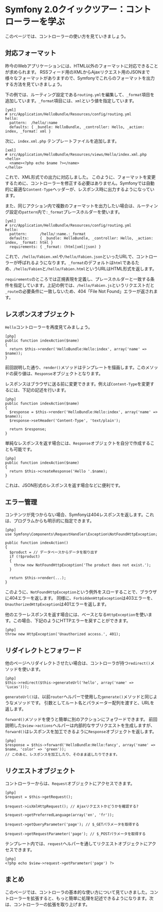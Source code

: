 Symfony 2.0クイックツアー：コントローラーを学ぶ
==========================================

このページでは、コントローラーの使い方を見ていきましょう。

対応フォーマット
------------

昨今のWebアプリケーションには、HTML以外のフォーマットに対応できることが求められます。
RSSフィード用のXMLからAjaxリクエスト用のJSONまで様々なフォーマットがありますので、Symfonyでこれらのフォーマットを出力する方法を見ていきましょう。

下の例では、ルーティング設定である`routing.yml`を編集して、`_format`項目を追加しています。`_format`項目には、`xml`という値を指定しています。

    [yml]
    # src/Application/HelloBundle/Resources/config/routing.yml
    hello:
      pattern:  /hello/:name
      defaults: { _bundle: HelloBundle, _controller: Hello, _action: index, _format: xml }

次に、`index.xml.php` テンプレートファイルを追加します。 

    [xml]
    # src/Application/HelloBundle/Resources/views/Hello/index.xml.php
    <hello>
      <name><?php echo $name ?></name>
    </hello>


これで、XML形式での出力に対応しました。
このように、フォーマットを変更するために、コントローラーを修正する必要はありません。Symfonyでは自動的に最適な`Content-Type`ヘッダーが、レスポンス時に出力するようになっています。

また、同じアクション内で複数のフォーマットを出力したい場合は、ルーティング設定の`pattern`内で`:_format`プレースホルダーを使います。

    [yml]
    # src/Application/HelloBundle/Resources/config/routing.yml
    hello:
      pattern:      /hello/:name.:_format
      defaults:     { _bundle: HelloBundle, _controller: Hello, _action: index, _format: html }
      requirements: { _format: (html|xml|json) }

これで、`/hello/Fabien.xml`や`/hello/Fabien.json`といったURLで、コントローラーが呼ばれるようになります。`_format`のデフォルトは`html`であるため、`/hello/Fabien`と`/hello/Fabien.html`というURLはHTML形式を返します。

`requirements`のところでは正規表現を定義し、プレースホルダーと一致する条件を指定しています。上記の例では、`/hello/Fabien.js`というリクエストだと`_route`の必要条件に一致しないため、404「File Not Found」エラーが返されます。

レスポンスオブジェクト
----------------------

`Hello`コントローラーを再度見てみましょう。

    [php]
    public function indexAction($name)
    {
      return $this->render('HelloBundle:Hello:index', array('name' => $name));
    }

前回説明した通り、`render()`メソッドはテンプレートを描画します。このメソッドの戻り値は、`Response`オブジェクトとなります。

レスポンスはブラウザに送る前に変更できます。例えば`Content-Type`を変更するには、下記の記述を行います。

    [php]
    public function indexAction($name)
    {
      $response = $this->render('HelloBundle:Hello:index', array('name' => $name));
      $response->setHeader('Content-Type', 'text/plain');

      return $response;
    }

単純なレスポンスを返す場合には、`Response`オブジェクトを自分で作成することも可能です。

    [php]
    public function indexAction($name)
    {
      return $this->createResponse('Hello '.$name);
    }

これは、JSON形式のレスポンスを返す場合などに便利です。

エラー管理
----------

コンテンツが見つからない場合、Symfonyは404レスポンスを返します。これは、プログラムからも明示的に指定できます。

    [php]
    use Symfony\Components\RequestHandler\Exception\NotFoundHttpException;

    public function indexAction()
    {
      $product = // データベースからデータを取り出す
      if (!$product)
      {
        throw new NotFoundHttpException('The product does not exist.');
      }

      return $this->render(...);
    }

このように、`NotFoundHttpException`という例外をスローすることで、ブラウザに404エラーを返します。
同様に、`ForbiddenHttpException`は403エラーを、`UnauthorizedHttpException`は401エラーを返します。

他のエラーレスポンスを返す場合には、ベースとなる`HttpException`を使います。この場合、下記のようにHTTPエラーを戻すことができます。

    [php]
    throw new HttpException('Unauthorized access.', 401);

リダイレクトとフォワード
------------------------

他のページへリダイレクトさせたい場合は、コントローラが持つ`redirect()`メソッドを使います。

    [php]
    $this->redirect($this->generateUrl('hello', array('name' => 'Lucas')));


`generateUrl()`は、以前`router`ヘルパーで使用した`generate()`メソッドと同じようなメソッドです。
引数としてルート名とパラメーター配列を渡すと、URLを返します。

`forward()`メソッドを使うと簡単に別のアクションにフォワードできます。
前回説明した`$view->actions`ヘルパーは内部的なサブリクエストを生成しますが、`forward()`はレスポンスを加工できるように`Response`オブジェクトを返します。

    [php]
    $response = $this->forward('HelloBundle:Hello:fancy', array('name' => $name, 'color' => 'green'));
    // このあと、レスポンスを加工したり、そのまま返したりできます。


リクエストオブジェクト
----------------------

コントローラーからは、`Request`オブジェクトにアクセスできます。

    [php]
    $request = $this->getRequest();

    $request->isXmlHttpRequest(); // Ajaxリクエストかどうかを確認する?

    $request->getPreferredLanguage(array('en', 'fr'));

    $request->getQueryParameter('page'); // $_GETパラメータを取得する

    $request->getRequestParameter('page'); // $_POSTパラメータを取得する

テンプレート内では、`request`ヘルパーを通してリクエストオブジェクトにアクセスできます。

    [php]
    <?php echo $view->request->getParameter('page') ?>

まとめ
------

このページでは、コントローラの基本的な使い方について見ていきました。コントローラーを拡張すると、もっと簡単に処理を記述できるようになります。次は、コントローラーの拡張を取り上げます。
